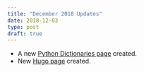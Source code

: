 ```yaml
---
title: "December 2018 Updates"
date: 2018-12-03
type: post
draft: true
---
```


* A new [Python Dictionaries page](/pages/programming/languages/python/dictionaries.md) created.
* New [Hugo page](/pages/programming/website-design/static-website-generators/hugo) created.
